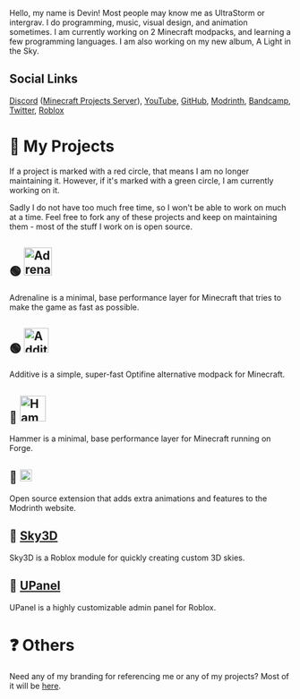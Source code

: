 Hello, my name is Devin! Most people may know me as UltraStorm or intergrav. I do programming, music, visual design, and animation sometimes. I am currently working on 2 Minecraft modpacks, and learning a few programming languages. I am also working on my new album, A Light in the Sky.

## Social Links
[Discord](https://discord.com/users/418219211043897344) ([Minecraft Projects Server](https://discord.gg/36Tv44cYte)), [YouTube](https://youtube.com/c/UltraStorm), [GitHub](https://github.com/intergrav), [Modrinth](https://modrinth.com/user/UltraStorm), [Bandcamp](https://ultrastorm.bandcamp.com/), [Twitter](https://twitter.com/Ultr4Storm), [Roblox](https://roblox.com/users/35643110/profile/)

# 📝 My Projects
If a project is marked with a red circle, that means I am no longer maintaining it. However, if it's marked with a green circle, I am currently working on it. 

Sadly I do not have too much free time, so I won't be able to work on much at a time. Feel free to fork any of these projects and keep on maintaining them - most of the stuff I work on is open source.

## 🟢 <a href="https://github.com/intergrav/Adrenaline"><img alt="Adrenaline Logo" src="https://github.com/intergrav/Branding/blob/main/adrenaline/adrenaline_textlogo_256h.png" height="50"></a>
Adrenaline is a minimal, base performance layer for Minecraft that tries to make the game as fast as possible.

## 🟢 <a href="https://github.com/intergrav/Additive"><img alt="Additive Logo" src="https://github.com/intergrav/Branding/blob/main/additive/additive_textlogo_256h.png" height="44"></a>
Additive is a simple, super-fast Optifine alternative modpack for Minecraft.

## 🔴 <a href="https://github.com/intergrav/Hammer"><img alt="Hammer Logo" src="https://github.com/intergrav/Branding/blob/main/hammer/hammer_textlogo_256h.png" height="46"></a>
Hammer is a minimal, base performance layer for Minecraft running on Forge.

## 🔴 <a href="https://github.com/intergrav/Modrinth-Extra"><img alt="Modrinth Extra Logo" src="https://github.com/intergrav/Branding/blob/main/modrinthextra/dark_darker_textbig_48h.png" height="21"></a>
Open source extension that adds extra animations and features to the Modrinth website.

## 🔴 [Sky3D](https://github.com/intergrav/Sky3D)
Sky3D is a Roblox module for quickly creating custom 3D skies.

## 🔴 [UPanel](https://github.com/intergrav/UPanel)
UPanel is a highly customizable admin panel for Roblox.

# ❓ Others
Need any of my branding for referencing me or any of my projects? Most of it will be [here](https://github.com/intergrav/Branding).
